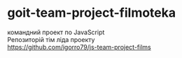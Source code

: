 # goit-team-project-filmoteka
командний проект по JavaScript</br>
Репозиторій тім ліда проекту</br>
https://github.com/igorro79/js-team-project-films
